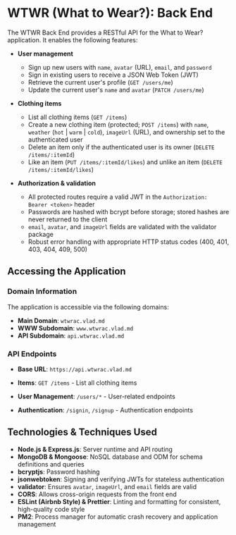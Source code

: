 # WTWR (What to Wear?): Back End

The WTWR Back End provides a RESTful API for the What to Wear? application. It enables the following features:

- **User management**

  - Sign up new users with `name`, `avatar` (URL), `email`, and `password`
  - Sign in existing users to receive a JSON Web Token (JWT)
  - Retrieve the current user's profile (`GET /users/me`)
  - Update the current user's `name` and `avatar` (`PATCH /users/me`)

- **Clothing items**

  - List all clothing items (`GET /items`)
  - Create a new clothing item (protected; `POST /items`) with `name`, `weather` (`hot` | `warm` | `cold`), `imageUrl` (URL), and ownership set to the authenticated user
  - Delete an item only if the authenticated user is its owner (`DELETE /items/:itemId`)
  - Like an item (`PUT /items/:itemId/likes`) and unlike an item (`DELETE /items/:itemId/likes`)

- **Authorization & validation**
  - All protected routes require a valid JWT in the `Authorization: Bearer <token>` header
  - Passwords are hashed with bcrypt before storage; stored hashes are never returned to the client
  - `email`, `avatar`, and `imageUrl` fields are validated with the validator package
  - Robust error handling with appropriate HTTP status codes (400, 401, 403, 404, 409, 500)

## Accessing the Application

### Domain Information
The application is accessible via the following domains:

- **Main Domain**: `wtwrac.vlad.md`
- **WWW Subdomain**: `www.wtwrac.vlad.md`
- **API Subdomain**: `api.wtwrac.vlad.md`

### API Endpoints
- **Base URL**: `https://api.wtwrac.vlad.md`

- **Items**: `GET /items` - List all clothing items
- **User Management**: `/users/*` - User-related endpoints
- **Authentication**: `/signin`, `/signup` - Authentication endpoints

## Technologies & Techniques Used

- **Node.js & Express.js**: Server runtime and API routing
- **MongoDB & Mongoose**: NoSQL database and ODM for schema definitions and queries
- **bcryptjs**: Password hashing
- **jsonwebtoken**: Signing and verifying JWTs for stateless authentication
- **validator**: Ensures `avatar`, `imageUrl`, and `email` fields are valid
- **CORS**: Allows cross-origin requests from the front end
- **ESLint (Airbnb Style) & Prettier**: Linting and formatting for consistent, high-quality code style
- **PM2**: Process manager for automatic crash recovery and application management
